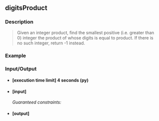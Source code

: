 ## digitsProduct

### Description
> Given an integer product, find the smallest positive (i.e. greater than 0) integer the product of whose digits is equal to product. If there is no such integer, return -1 instead.

### Example

### Input/Output

* #### [execution time limit] 4 seconds (py)

* #### [input]

 	<i>Guaranteed constraints:</i>

* #### [output]
